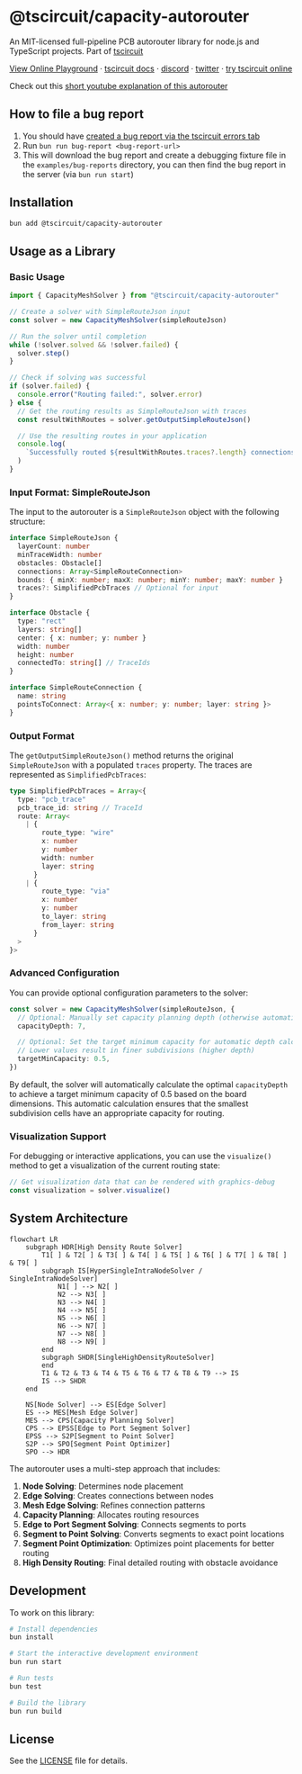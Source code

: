 # @tscircuit/capacity-autorouter

An MIT-licensed full-pipeline PCB autorouter library for node.js and TypeScript projects. Part of [tscircuit](https://github.com/tscircuit/tscircuit)

[View Online Playground](https://unraveller.vercel.app) &middot; [tscircuit docs](https://docs.tscircuit.com) &middot; [discord](https://tscircuit.com/join) &middot; [twitter](https://x.com/seveibar) &middot; [try tscircuit online](https://tscircuit.com)

Check out this [short youtube explanation of this autorouter](https://youtu.be/MmTk0806fAo)

## How to file a bug report

1. You should have [created a bug report via the tscircuit errors tab](https://docs.tscircuit.com/contributing/report-autorouter-bugs)
2. Run `bun run bug-report <bug-report-url>`
3. This will download the bug report and create a debugging fixture file in the `examples/bug-reports` directory, you can then find the bug report in the server (via `bun run start`)

## Installation

```bash
bun add @tscircuit/capacity-autorouter
```

## Usage as a Library

### Basic Usage

```typescript
import { CapacityMeshSolver } from "@tscircuit/capacity-autorouter"

// Create a solver with SimpleRouteJson input
const solver = new CapacityMeshSolver(simpleRouteJson)

// Run the solver until completion
while (!solver.solved && !solver.failed) {
  solver.step()
}

// Check if solving was successful
if (solver.failed) {
  console.error("Routing failed:", solver.error)
} else {
  // Get the routing results as SimpleRouteJson with traces
  const resultWithRoutes = solver.getOutputSimpleRouteJson()

  // Use the resulting routes in your application
  console.log(
    `Successfully routed ${resultWithRoutes.traces?.length} connections`
  )
}
```

### Input Format: SimpleRouteJson

The input to the autorouter is a `SimpleRouteJson` object with the following structure:

```typescript
interface SimpleRouteJson {
  layerCount: number
  minTraceWidth: number
  obstacles: Obstacle[]
  connections: Array<SimpleRouteConnection>
  bounds: { minX: number; maxX: number; minY: number; maxY: number }
  traces?: SimplifiedPcbTraces // Optional for input
}

interface Obstacle {
  type: "rect"
  layers: string[]
  center: { x: number; y: number }
  width: number
  height: number
  connectedTo: string[] // TraceIds
}

interface SimpleRouteConnection {
  name: string
  pointsToConnect: Array<{ x: number; y: number; layer: string }>
}
```

### Output Format

The `getOutputSimpleRouteJson()` method returns the original `SimpleRouteJson` with a populated `traces` property. The traces are represented as `SimplifiedPcbTraces`:

```typescript
type SimplifiedPcbTraces = Array<{
  type: "pcb_trace"
  pcb_trace_id: string // TraceId
  route: Array<
    | {
        route_type: "wire"
        x: number
        y: number
        width: number
        layer: string
      }
    | {
        route_type: "via"
        x: number
        y: number
        to_layer: string
        from_layer: string
      }
  >
}>
```

### Advanced Configuration

You can provide optional configuration parameters to the solver:

```typescript
const solver = new CapacityMeshSolver(simpleRouteJson, {
  // Optional: Manually set capacity planning depth (otherwise automatically calculated)
  capacityDepth: 7,

  // Optional: Set the target minimum capacity for automatic depth calculation
  // Lower values result in finer subdivisions (higher depth)
  targetMinCapacity: 0.5,
})
```

By default, the solver will automatically calculate the optimal `capacityDepth` to achieve a target minimum capacity of 0.5 based on the board dimensions. This automatic calculation ensures that the smallest subdivision cells have an appropriate capacity for routing.

### Visualization Support

For debugging or interactive applications, you can use the `visualize()` method to get a visualization of the current routing state:

```typescript
// Get visualization data that can be rendered with graphics-debug
const visualization = solver.visualize()
```

## System Architecture

```mermaid
flowchart LR
    subgraph HDR[High Density Route Solver]
        T1[ ] & T2[ ] & T3[ ] & T4[ ] & T5[ ] & T6[ ] & T7[ ] & T8[ ] & T9[ ]
        subgraph IS[HyperSingleIntraNodeSolver / SingleIntraNodeSolver]
            N1[ ] --> N2[ ]
            N2 --> N3[ ]
            N3 --> N4[ ]
            N4 --> N5[ ]
            N5 --> N6[ ]
            N6 --> N7[ ]
            N7 --> N8[ ]
            N8 --> N9[ ]
        end
        subgraph SHDR[SingleHighDensityRouteSolver]
        end
        T1 & T2 & T3 & T4 & T5 & T6 & T7 & T8 & T9 --> IS
        IS --> SHDR
    end

    NS[Node Solver] --> ES[Edge Solver]
    ES --> MES[Mesh Edge Solver]
    MES --> CPS[Capacity Planning Solver]
    CPS --> EPSS[Edge to Port Segment Solver]
    EPSS --> S2P[Segment to Point Solver]
    S2P --> SPO[Segment Point Optimizer]
    SPO --> HDR
```

The autorouter uses a multi-step approach that includes:

1. **Node Solving**: Determines node placement
2. **Edge Solving**: Creates connections between nodes
3. **Mesh Edge Solving**: Refines connection patterns
4. **Capacity Planning**: Allocates routing resources
5. **Edge to Port Segment Solving**: Connects segments to ports
6. **Segment to Point Solving**: Converts segments to exact point locations
7. **Segment Point Optimization**: Optimizes point placements for better routing
8. **High Density Routing**: Final detailed routing with obstacle avoidance

## Development

To work on this library:

```bash
# Install dependencies
bun install

# Start the interactive development environment
bun run start

# Run tests
bun test

# Build the library
bun run build
```

## License

See the [LICENSE](LICENSE) file for details.
